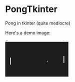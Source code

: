 # PongTkinter
Pong in tkinter (quite mediocre)

Here's a demo image:

<img src="images/pong.png" width=40% height=40%>
